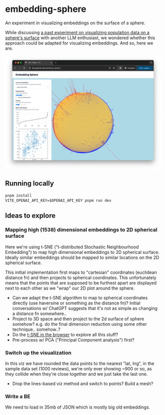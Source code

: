 # embedding-sphere

An experiment in visualizing embeddings on the surface of a sphere.

While discussing [a past experiment on visualizing population data on a sphere's surface](https://github.com/foot/globen-three) with another LLM enthusiast, we wondered whether this approach could be adapted for visualizing embeddings. And so, here we are.

![image](./website/embedding-sphere-fs8.png)

## Running locally

```
pnpm install
VITE_OPENAI_API_KEY=$OPENAI_API_KEY pnpm run dev
```

## Ideas to explore

### Mapping high (1538) dimensional embeddings to 2D spherical surface

Here we're using t-SNE ("t-distributed Stochastic Neighbourhood Embedding") to map high dimensional embeddings to 2D spherical surface. Ideally similar embeddings should be mapped to similar locations on the 2D spherical surface.

This initial implementation first maps to "cartesian" coordinates (euclidean distance fn) and then projects to spherical coordinates. This unfortunately means that the points that are supposed to be furthest apart are displayed next to each other as we "wrap" our 2D plot around the sphere.

- Can we adapt the t-SNE algorithm to map to spherical coordinates directly (use haversine or something as the distance fn)? Initial conversations w/ ChatGPT suggests that it's not as simple as changing a distance fn somewhere..
- Project to 3D space and then project to the 2d surface of sphere somehow? e.g. do the final dimension reduction using some other technique.. somehow..?
- Do the [t-SNE in the browser](https://distill.pub/2016/misread-tsne/) to explore all this stuff?
- Pre-process w/ PCA ("Principal Component analysis") first?

### Switch up the visualization

In this viz we have rounded the data points to the nearest "lat, lng", in the sample data set (1000 reviews), we're only ever showing ~900 or so, as they collide when they're close together and we just take the last one.

- Drop the lines-based viz method and switch to points? Build a mesh?

### Write a BE

We need to load in 35mb of JSON which is mostly big old embeddings.
